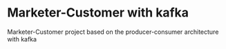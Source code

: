 # Marketer-Customer with kafka
 Marketer-Customer project based on the producer-consumer architecture with kafka
